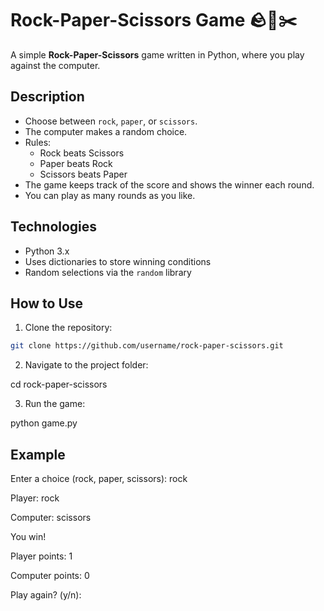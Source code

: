 # Rock-Paper-Scissors Game 🪨📄✂️

A simple **Rock-Paper-Scissors** game written in Python, where you play against the computer.

## Description

- Choose between `rock`, `paper`, or `scissors`.
- The computer makes a random choice.
- Rules:
  - Rock beats Scissors
  - Paper beats Rock
  - Scissors beats Paper
- The game keeps track of the score and shows the winner each round.
- You can play as many rounds as you like.

## Technologies

- Python 3.x
- Uses dictionaries to store winning conditions
- Random selections via the `random` library

## How to Use

1. Clone the repository:

```bash
git clone https://github.com/username/rock-paper-scissors.git
```

2. Navigate to the project folder:

cd rock-paper-scissors

3. Run the game:

python game.py

## Example

Enter a choice (rock, paper, scissors): rock

Player:   rock

Computer: scissors

You win!

Player points:   1

Computer points: 0

Play again? (y/n):

